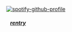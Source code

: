 [![spotify-github-profile](https://spotify-github-profile.kittinanx.com/api/view?uid=31ovr3qu5ehgugx2quqpgmazzur4&cover_image=true&theme=natemoo-re&show_offline=false&background_color=ffffff&interchange=true&bar_color=ffffff&bar_color_cover=false)](https://spotify-github-profile.kittinanx.com/api/view?uid=31ovr3qu5ehgugx2quqpgmazzur4&redirect=true)
##### ⠀[**rentry**](https://rentry.co/exsoldier)
